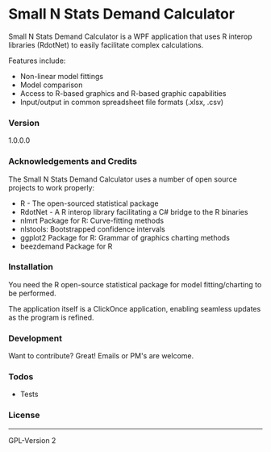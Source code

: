 # Small N Stats Demand Calculator
Small N Stats Demand Calculator is a WPF application that uses R interop libraries (RdotNet) to easily facilitate complex calculations.  

Features include:
  - Non-linear model fittings
  - Model comparison
  - Access to R-based graphics and R-based graphic capabilities
  - Input/output in common spreadsheet file formats (.xlsx, .csv)

### Version
1.0.0.0

### Acknowledgements and Credits
The Small N Stats Demand Calculator uses a number of open source projects to work properly:
* R - The open-sourced statistical package
* RdotNet - A R interop library facilitating a C# bridge to the R binaries
* nlmrt Package for R: Curve-fitting methods
* nlstools: Bootstrapped confidence intervals
* ggplot2 Package for R: Grammar of graphics charting methods
* beezdemand Package for R


### Installation
You need the R open-source statistical package for model fitting/charting to be performed.  

The application itself is a ClickOnce application, enabling seamless updates as the program is refined.

### Development
Want to contribute? Great! Emails or PM's are welcome.

### Todos
 - Tests

### License
----
GPL-Version 2
